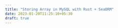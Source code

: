 ```yaml
---
title: "Storing Array in MySQL with Rust + SeaORM"
date: 2023-01-20T11:25:10+05:30
draft: true
---
```


